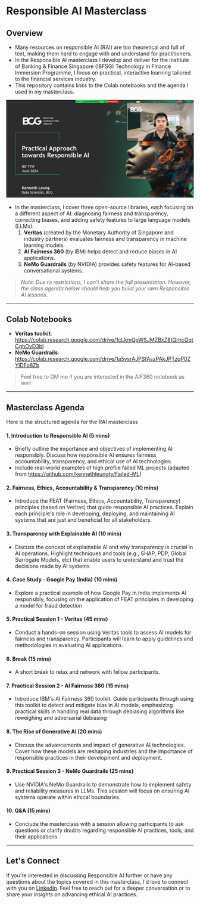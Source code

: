 # Responsible AI Masterclass

## Overview
- Many resources on responsible AI (RAI) are too theoretical and full of text, making them hard to engage with and understand for practitioners.
- In the Responsible AI masterclass I develop and deliver for the Institute of Banking & Finance Singapore (IBFSG) Technology in Finance Immersion Programme, I focus on practical, interactive learning tailored to the financial services industry.
- This repository contains links to the Colab notebooks and the agenda I used in my masterclass.

![alt text](images/main.png)

- In the masterclass, I cover three open-source libraries, each focusing on a different aspect of AI: diagnosing fairness and transparency, correcting biases, and adding safety features to large language models (LLMs):
    1. **Veritas** (created by the Monetary Authority of Singapore and industry partners) evaluates fairness and transparency in machine learning models.
    2. **AI Fairness 360** (by IBM) helps detect and reduce biases in AI applications.
    3. **NeMo Guardrails** (by NVIDIA) provides safety features for AI-based conversational systems.

> *Note: Due to restrictions, I can’t share the full presentation. However, the class agenda below should help you build your own Responsible AI lessons.*

___
## Colab Notebooks
- **Veritas toolkit**: https://colab.research.google.com/drive/1cLkmQpWSJMZBxZ8tQrhcQqtCghOvD3bI
- **NeMo Guardrails**: https://colab.research.google.com/drive/1a5ysrAJPSfAszPAkJPTzqP0ZYlDFo8Zb

> Feel free to DM me if you are interested in the AIF360 notebook as well

___
## Masterclass Agenda
Here is the structured agenda for the RAI masterclass

#### 1. Introduction to Responsible AI (5 mins)
- Briefly outline the importance and objectives of implementing AI responsibly. Discuss how responsible AI ensures fairness, accountability, transparency, and ethical use of AI technologies.
- Include real-world examples of high profile failed ML projects (adapted from https://github.com/kennethleungty/Failed-ML)

#### 2. Fairness, Ethics, Accountability & Transparency (10 mins)
- Introduce the FEAT (Fairness, Ethics, Accountability, Transparency) principles (based on Veritas) that guide responsible AI practices. Explain each principle's role in developing, deploying, and maintaining AI systems that are just and beneficial for all stakeholders.

#### 3. Transparency with Explainable AI (10 mins)
- Discuss the concept of explainable AI and why transparency is crucial in AI operations. Highlight techniques and tools (e.g., SHAP, PDP, Global Surrogate Models, etc) that enable users to understand and trust the decisions made by AI systems

#### 4. Case Study - Google Pay (India) (10 mins)
- Explore a practical example of how Google Pay in India implements AI responsibly, focusing on the application of FEAT principles in developing a model for fraud detection

#### 5. Practical Session 1 - Veritas (45 mins)
- Conduct a hands-on session using Veritas tools to assess AI models for fairness and transparency. Participants will learn to apply guidelines and methodologies in evaluating AI applications.

#### 6. Break (15 mins)
- A short break to relax and network with fellow participants.

#### 7. Practical Session 2 - AI Fairness 360 (15 mins)
- Introduce IBM's AI Fairness 360 toolkit. Guide participants through using this toolkit to detect and mitigate bias in AI models, emphasizing practical skills in handling real data through debiasing algorithms like reweighing and adversarial debiasing

#### 8. The Rise of Generative AI (20 mins)
- Discuss the advancements and impact of generative AI technologies. Cover how these models are reshaping industries and the importance of responsible practices in their development and deployment.

#### 9. Practical Session 3 - NeMo Guardrails (25 mins)
- Use NVIDIA's NeMo Guardrails to demonstrate how to implement safety and reliability measures in LLMs. This session will focus on ensuring AI systems operate within ethical boundaries.

#### 10. Q&A (15 mins)
- Conclude the masterclass with a session allowing participants to ask questions or clarify doubts regarding responsible AI practices, tools, and their applications.

___
## Let's Connect

If you're interested in discussing Responsible AI further or have any questions about the topics covered in this masterclass, I'd love to connect with you on [LinkedIn](https://www.linkedin.com/in/kennethleungty/). Feel free to reach out for a deeper conversation or to share your insights on advancing ethical AI practices.
